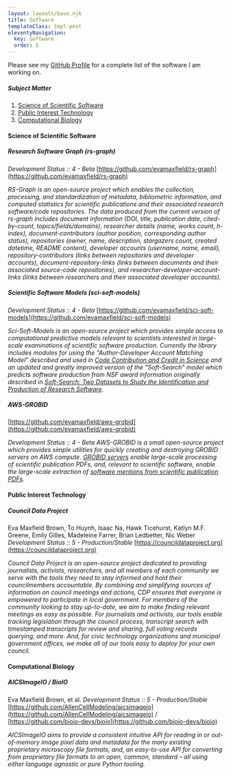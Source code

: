 ```yaml
---
layout: layouts/base.njk
title: Software
templateClass: tmpl-post
eleventyNavigation:
  key: Software
  order: 5
---
```


Please see my [GitHub Profile](https://github.com/evamaxfield) for a complete list of the software I am working on.

##### Subject Matter

1. [Science of Scientific Software](#science-of-scientific-software)
1. [Public Interest Technology](#public-interest-technology)
1. [Computational Biology](#computational-biology)

#### Science of Scientific Software

##### Research Software Graph (rs-graph)

_Development Status :: 4 - Beta_
[https://github.com/evamaxfield/rs-graph](https://github.com/evamaxfield/rs-graph)

_RS-Graph is an open-source project which enables the collection, processing, and standardization of metadata, bibliometric information, and computed statistics for scientific publications and their associated research software/code repositories. The data produced from the current version of rs-graph includes document information (DOI, title, publication date, cited-by-count, topics/fields/domains), researcher details (name, works count, h-index), document-contributors (author position, corresponding author status), repositories (owner, name, description, stargazers count, created datetime, README content), developer accounts (username, name, email), repository-contributors (links between repositories and developer accounts), document-repository-links (links between documents and their associated source-code repositories), and researcher-developer-account-links (links between researchers and their associated developer accounts)._

##### Scientific Software Models (sci-soft-models)

_Development Status :: 4 - Beta_
[https://github.com/evamaxfield/sci-soft-models](https://github.com/evamaxfield/sci-soft-models)

_Sci-Soft-Models is an open-source project which provides simple access to computational predictive models relevant to scientists interested in large-scale examinations of scientific software production. Currently the library includes modules for using the "Author-Developer Account Matching Model" described and used in [Code Contribution and Credit in Science](https://doi.org/10.48550/arXiv.2510.16242) and an updated and greatly improved version of the "Soft-Search" model which predicts software production from NSF award information originally described in [Soft-Search: Two Datasets to Study the Identification and Production of Research Software](https://doi.org/10.1109/JCDL57899.2023.00040)._

##### AWS-GROBID

[https://github.com/evamaxfield/aws-grobid](https://github.com/evamaxfield/aws-grobid)

_Development Status :: 4 - Beta_
_AWS-GROBID is a small open-source project which provides simple utilities for quickly creating and destroying GROBID servers on AWS compute. [GROBID servers](https://grobid.readthedocs.io/en/latest/) enable large-scale processing of scientific publication PDFs, and, relevant to scientific software, enable the large-scale extraction of [software mentions from scientific publication PDFs](https://github.com/softcite/software-mentions)._

#### Public Interest Technology

##### Council Data Project

Eva Maxfield Brown, To Huynh, Isaac Na, Hawk Ticehurst, Katlyn M.F. Greene, Emily Gilles, Madeleine Farrer, Brian Ledbetter, Nic Weber
_Development Status :: 5 - Production/Stable_
[https://councildataproject.org](https://councildataproject.org)

_Council Data Project is an open-source project dedicated to providing journalists, activists, researchers, and all members of each community we serve with the tools they need to stay informed and hold their councilmembers accountable. By combining and simplifying sources of information on council meetings and actions, CDP ensures that everyone is empowered to participate in local government. For members of the community looking to stay up-to-date, we aim to make finding relevant meetings as easy as possible. For journalists and activists, our tools enable tracking legislation through the council process, transcript search with timestamped transcripts for review and sharing, full voting records querying, and more. And, for civic technology organizations and municipal government offices, we make all of our tools easy to deploy for your own council._

#### Computational Biology

##### AICSImageIO / BioIO

Eva Maxfield Brown, et al.
_Development Status :: 5 - Production/Stable_
[https://github.com/AllenCellModeling/aicsimageio](https://github.com/AllenCellModeling/aicsimageio) / [https://github.com/bioio-devs/bioio](https://github.com/bioio-devs/bioio)

_AICSImageIO aims to provide a consistent intuitive API for reading in or out-of-memory image pixel data and metadata for the many existing proprietary microscopy file formats, and, an easy-to-use API for converting from proprietary file formats to an open, common, standard – all using either language agnostic or pure Python tooling._